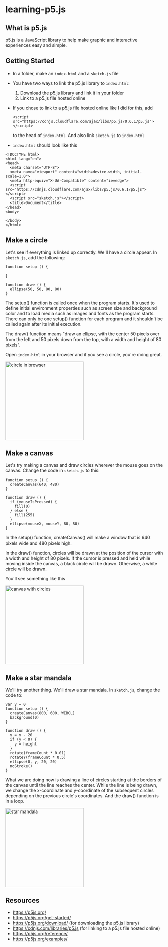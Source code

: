 # learning-p5.js

## What is p5.js
p5.js is a JavaScript library to help make graphic and interactive experiences easy and simple.

## Getting Started
* In a folder, make an ```index.html``` and a ```sketch.js``` file
* You have two ways to link the p5.js library to ```index.html```:
   1. Download the p5.js library and link it in your folder
   2. Link to a p5.js file hosted online
* If you chose to link to a p5.js file hosted online like I did for this, add

   ```<script src="https://cdnjs.cloudflare.com/ajax/libs/p5.js/0.6.1/p5.js"></script>```

   to the head of ```index.html```.  And also link ```sketch.js``` to ```index.html```
* ```index.html``` should look like this
```
<!DOCTYPE html>
<html lang="en">
<head>
  <meta charset="UTF-8">
  <meta name="viewport" content="width=device-width, initial-scale=1.0">
  <meta http-equiv="X-UA-Compatible" content="ie=edge">
  <script src="https://cdnjs.cloudflare.com/ajax/libs/p5.js/0.6.1/p5.js"></script>
  <script src="sketch.js"></script>
  <title>Document</title>
</head>
<body>
  
</body>
</html>
```

## Make a circle
Let's see if everything is linked up correctly.  We'll have a circle appear.  In ```sketch.js```, add the following:

```
function setup () {

}

function draw () {
  ellipse(50, 50, 80, 80)
}
```

The setup() function is called once when the program starts. It's used to define initial environment properties such as screen size and background color and to load media such as images and fonts as the program starts. There can only be one setup() function for each program and it shouldn't be called again after its initial execution. 

The draw() function means "draw an ellipse, with the center 50 pixels over from the left and 50 pixels down from the top, with a width and height of 80 pixels".

Open ```index.html``` in your browser and if you see a circle, you're doing great.

<img src="images/circle.png" alt="circle in browser" width="250" height="250">

## Make a canvas
Let's try making a canvas and draw circles wherever the mouse goes on the canvas.  Change the code in ```sketch.js``` to this:

```
function setup () {
  createCanvas(640, 480)
}

function draw () {
  if (mouseIsPressed) {
    fill(0)
  } else {
    fill(255)
  }
  ellipse(mouseX, mouseY, 80, 80)
}
```

In the setup() function, createCanvas() will make a window that is 640 pixels wide and 480 pixels high.

In the draw() function, circles will be drawn at the position of the cursor with a width and height of 80 pixels.  If the cursor is pressed and held while moving inside the canvas, a black circle will be drawn.  Otherwise, a white circle will be drawn.

You'll see something like this

<img src="images/canvas.png" alt="canvas with circles" width="250" height="250">

## Make a star mandala
We'll try another thing.  We'll draw a star mandala.  In ```sketch.js```, change the code to:

```
var y = 0
function setup () {
  createCanvas(800, 600, WEBGL)
  background(0)
}

function draw () {
  y = y - 20
  if (y < 0) {
    y = height
  }
  rotate(frameCount * 0.01)
  rotateY(frameCount * 0.5)
  ellipse(0, y, 20, 20)
  noStroke()
}
```

What we are doing now is drawing a line of circles starting at the borders of the canvas until the line reaches the center.  While the line is being drawn, we change the x-coordinate and y-coordinate of the subsequent circles depending on the previous circle's coordinates.  And the draw() function is in a loop.

<img src="images/star mandala.png" alt="star mandala" width="250" height="250">

## Resources
* https://p5js.org/
* https://p5js.org/get-started/
* https://p5js.org/download/ (for downloading the p5.js library)
* https://cdnjs.com/libraries/p5.js (for linking to a p5.js file hosted online)
* https://p5js.org/reference/
* https://p5js.org/examples/